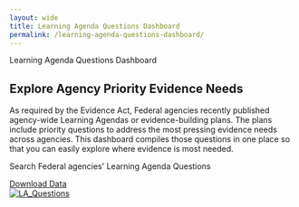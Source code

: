 ```yaml
---
layout: wide
title: Learning Agenda Questions Dashboard
permalink: /learning-agenda-questions-dashboard/
---
```


<div class="usa-layout-docs">
    <section class="usa-graphic-list usa-section sml-margin bg-gradient">
        <div class="grid-container">
            <div class="grid-row grid-gap">
            <div class="tablet:grid-col">
                <div class="text-white font-ui-2xl margin-bottom-0 text-bold"> Learning Agenda Questions Dashboard </div>
            </div>
            </div>
        </div>
    </section>
    <div class="grid-container">
        <div class="grid-row grid-gap">
            <div>
                <h2 class="dashboard-header">Explore Agency Priority Evidence Needs</h2>
                <p>As required by the Evidence Act, Federal agencies recently published agency-wide Learning Agendas or evidence-building plans.  The plans include priority questions to address the most pressing evidence needs across agencies. This dashboard compiles those questions in one place so that you can easily explore where evidence is most needed.</p>
            </div>
        </div>
        <div class="grid-row grid-gap flex-justify flex-align-center">
            <div><p class="dashboard-subheader">Search Federal agencies' Learning Agenda Questions</p></div>
            <div><a href="{{site.baseurl}}/assets/resources/Learning Agenda Downloadable Data_Listed Tags.csv" download class="usa-button usa-button--outline border-0">Download Data</a></div>
        </div>
        <div>
            <div class='tableauPlaceholder' id='viz1664888225696' style='position: relative'>
                <noscript><a href='#'><img alt='LA_Questions ' src='https://[public.tableau.com|http://public.tableau.com/]/static/images/Le/LearningAgendaDashboard/LA_Questions/1_rss.png' style='border: none' /></a></noscript>
                <object class='tableauViz'  style='display:none;'><param name='host_url' value='https%3A%2F%2Fpublic.tableau.com%2F' />
                    <param name='embed_code_version' value='3' /> <param name='site_root' value='' />
                    <param name='name' value='LearningAgendaDashboard/LA_Questions' /><param name='tabs' value='no' /><param name='toolbar' value='yes' />
                    <param name='static_image' value='https://[public.tableau.com|http://public.tableau.com/]/static/images/Le/LearningAgendaDashboard/LA_Questions/1.png' /> 
                    <param name='animate_transition' value='yes' />
                    <param name='display_static_image' value='yes' />
                    <param name='display_spinner' value='yes' />
                    <param name='display_overlay' value='yes' />
                    <param name='display_count' value='yes' />
                    <param name='language' value='en-US' />
                </object>
            </div>
            <script type='text/javascript'>                    
                var divElement = document.getElementById('viz1664888225696'); 
                var vizElement = divElement.getElementsByTagName('object')[0];
                if ( divElement.offsetWidth > 800 ) { vizElement.style.width='1018px';vizElement.style.height='2027px';}
                else if ( divElement.offsetWidth > 500 ) { vizElement.style.width='1018px';vizElement.style.height='2027px';}
                else { vizElement.style.width='100%';vizElement.style.height='2127px';}
                var scriptElement = document.createElement('script');
                scriptElement.src = 'https://public.tableau.com/javascripts/api/viz_v1.js';
                vizElement.parentNode.insertBefore(scriptElement, vizElement);
            </script>
        </div>
    </div>  
</div>